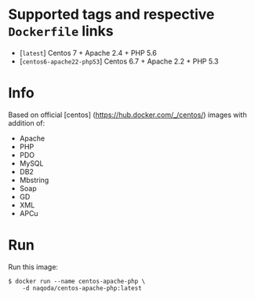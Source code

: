 # Supported tags and respective `Dockerfile` links

-	[`latest`] Centos 7 + Apache 2.4 + PHP 5.6
-   [`centos6-apache22-php53`] Centos 6.7 + Apache 2.2 + PHP 5.3

# Info
Based on official [centos] (https://hub.docker.com/_/centos/) images with addition of:

- Apache
- PHP
- PDO
- MySQL
- DB2
- Mbstring
- Soap
- GD
- XML
- APCu

# Run
Run this image:
```console
$ docker run --name centos-apache-php \
	-d naqoda/centos-apache-php:latest
```